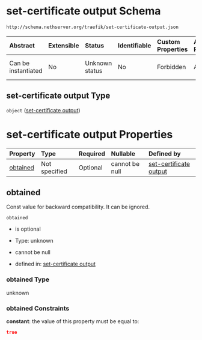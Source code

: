 # set-certificate output Schema

```txt
http://schema.nethserver.org/traefik/set-certificate-output.json
```



| Abstract            | Extensible | Status         | Identifiable | Custom Properties | Additional Properties | Access Restrictions | Defined In                                                                                |
| :------------------ | :--------- | :------------- | :----------- | :---------------- | :-------------------- | :------------------ | :---------------------------------------------------------------------------------------- |
| Can be instantiated | No         | Unknown status | No           | Forbidden         | Allowed               | none                | [set-certificate-output.json](traefik/set-certificate-output.json "open original schema") |

## set-certificate output Type

`object` ([set-certificate output](set-certificate-output.md))

# set-certificate output Properties

| Property              | Type          | Required | Nullable       | Defined by                                                                                                                                                      |
| :-------------------- | :------------ | :------- | :------------- | :-------------------------------------------------------------------------------------------------------------------------------------------------------------- |
| [obtained](#obtained) | Not specified | Optional | cannot be null | [set-certificate output](set-certificate-output-properties-obtained.md "http://schema.nethserver.org/traefik/set-certificate-output.json#/properties/obtained") |

## obtained

Const value for backward compatibility. It can be ignored.

`obtained`

* is optional

* Type: unknown

* cannot be null

* defined in: [set-certificate output](set-certificate-output-properties-obtained.md "http://schema.nethserver.org/traefik/set-certificate-output.json#/properties/obtained")

### obtained Type

unknown

### obtained Constraints

**constant**: the value of this property must be equal to:

```json
true
```
